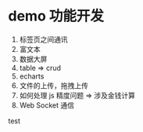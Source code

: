 # demo 功能开发

1. 标签页之间通讯
2. 富文本
3. 数据大屏
4. table => crud
5. echarts
6. 文件的上传，拖拽上传
7. 如何处理 js 精度问题 => 涉及金钱计算
8. Web Socket 通信

test
